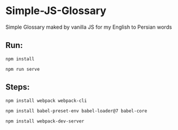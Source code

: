 # Simple-JS-Glossary

Simple Glossary maked by vanilla JS for my English to Persian words

## Run:

`npm install`

`npm run serve`

## Steps:

`npm install webpack webpack-cli`

`npm install babel-preset-env babel-loader@7 babel-core`

`npm install webpack-dev-server`
